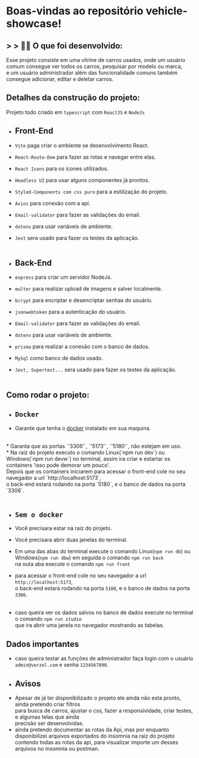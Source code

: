 # Boas-vindas ao repositório vehicle-showcase!

## > > 👨‍💻 O que foi desenvolvido:

Esse projeto consiste em uma vitrine de carros usados, onde um usuário comum consegue ver todos os carros, pesquisar por modelo ou marca,<br>
e um usuário administrador além das funcionalidade comuns também consegue adicionar, editar e deletar carros.

## Detalhes da construção do projeto:

Projeto todo criado em `typescript` com `ReactJS` e `NodeJs`

* ## Front-End
* `Vite` paga criar o ambiente se desenvolvimento React.<br> 
* `React-Route-Dom` para fazer as rotas e navegar entre elas.<br>
* `React Icons` para os ícones utilizados.<br> 
* `Headless UI` para usar alguns componentes já prontos.<br>
* `Styled-Components com css puro` para a estilização do projeto.<br>
* `Axios` para conexão com a api.
* `Email-validator` para fazer as validações do email.<br>
* `dotenv` para usar variáveis de ambiente.<br> 
* `Jest` sera usado para fazer os testes da aplicação.<br><br>

* ## Back-End
* `express` para criar um servidor NodeJs.<br>
* `multer` para realizar upload de imagens e salver localmente.<br>
* `bcrypt` para encriptar e desencriptar senhas do usuário.<br>
* `jsonwebtoken` para a autenticação do usuário.<br>
* `Email-validator` para fazer as validações do email.<br>
* `dotenv` para usar variáveis de ambiente.<br> 
* `prisma` para realizar a conexão com o banco de dados.<br>
* `MySql` como banco de dados usado.<br>
* `Jest, Supertest...` sera usado para fazer os testes da aplicação.<br><br>

## Como rodar o projeto:<br>

* ## `Docker`<br>
* Garante que tenha o [docker](https://www.edivaldobrito.com.br/docker-no-ubuntu/) instalado em sua maquina.
<br>
* Garanta que as portas `'3306'`, `'5173'`, `'5180'`, não estejam em uso.<br>
* Na raiz do projeto executo o comando Linux(`npm run dev`) ou Windows(`npm run devw`) no terminal, assim ira criar e estartar os containers 'isso pode demorar um pouco'.<br>
Depois que os containers iniciarem para acessar o front-end cole no seu navegador a url `http://localhost:5173`,<br>
o back-end estará rodando na porta `5180`, e o banco de dados na porta `3306`.<br><br>

* ## `Sem o docker`<br>
* Você precisara estar na raiz do projeto.
* Você precisara abrir duas janelas do terminal.<br>
* Em uma das abas do terminal execute o comando Linux(`npm run db`) ou Windows(`npm run dbw`)
  em seguida o comando `npm run back`<br>
  na outa aba execute o comando `npm run front`<br>
* para acessar o front-end cole no seu navegador a url `http://localhost:5173`,<br>
o back-end estará rodando na porta `5180`, e o banco de dados na porta `3306`.<br><br>

* caso queira ver os dados salvos no banco de dados execute no terminal o comando `npm run studio`<br>
que ira abrir uma janela no navegador mostrando as tabelas.

## Dados importantes

* caso queira testar as funções de administrador faça login com o usuário `admin@verzel.com` e senha `1234567890`.<br>
* ## Avisos
* Apesar de já ter disponibilizado o projeto ele ainda não esta pronto, ainda pretendo criar filtros<br> para busca de carros, ajustar o css, fazer a responsividade, criar testes, e algumas telas que ainda<br> precisão ser desenvolvidas.
* ainda pretendo documentar as rotas da Api, mas por enquanto disponibilizei arquivos exportados do insomnia na raiz do projeto<br>
contendo todas as rotas da api, para visualizar importe um desses arquivos no insomnia ou postman. 
